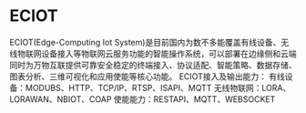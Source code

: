 # ECIOT
ECIOT(Edge-Computing Iot System)是目前国内为数不多能覆盖有线设备、无线物联网设备接入等物联网云服务功能的智能操作系统，可以部署在边缘侧和云端同时为万物互联提供可靠安全稳定的终端接入、协议适配、智能策略、数据存储、图表分析、三维可视化和应用使能等核心功能。 ECIOT接入及输出能力： 有线设备：MODUBS、HTTP、TCP/IP、RTSP、ISAPI、MQTT 无线物联网：LORA、LORAWAN、NBIOT、COAP 使能能力：RESTAPI、MQTT、WEBSOCKET
